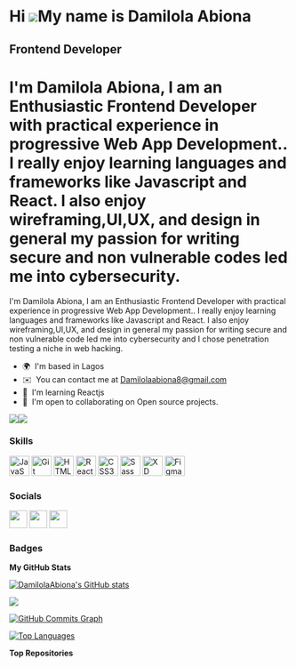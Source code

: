 Hi ![](https://user-images.githubusercontent.com/18350557/176309783-0785949b-9127-417c-8b55-ab5a4333674e.gif)My name is Damilola Abiona
=======================================================================================================================================

Frontend Developer
------------------


I'm Damilola Abiona, I am an Enthusiastic Frontend Developer with practical experience in progressive Web App Development.. I really enjoy learning languages and frameworks like Javascript and React. I also enjoy wireframing,UI,UX, and design in general my passion for writing secure and non vulnerable codes led me into cybersecurity.
===
I'm Damilola Abiona, I am an Enthusiastic Frontend Developer with practical experience in progressive Web App Development.. I really enjoy learning languages and frameworks like Javascript and React. I also enjoy wireframing,UI,UX, and design in general my passion for writing secure and  non vulnerable code led me into cybersecurity and I chose penetration testing a niche in web hacking.


* 🌍  I'm based in Lagos
* ✉️  You can contact me at [Damilolaabiona8@gmail.com](mailto:Damilolaabiona8@gmail.com)
* 🧠  I'm learning Reactjs
* 🤝  I'm open to collaborating on Open source projects.

<a href="https://www.github.com/DamilolaAbiona" target="_blank" rel="noreferrer"><img
src="https://img.shields.io/github/followers/DamilolaAbiona?logo=github&style=for-the-badge&color=ef4444&labelColor=1e3a8a" /></a><a href="https://www.twitter.com/DamilolaAbiona8" target="_blank" rel="noreferrer"><img
src="https://img.shields.io/twitter/follow/DamilolaAbiona8?logo=twitter&style=for-the-badge&color=ef4444&labelColor=1e3a8a"
/></a>

### Skills


<p align="left">
<a href="https://developer.mozilla.org/en-US/docs/Web/JavaScript" target="_blank" rel="noreferrer"><img src="https://raw.githubusercontent.com/danielcranney/readme-generator/main/public/icons/skills/javascript-colored.svg" width="36" height="36" alt="JavaScript" /></a>
<a href="https://git-scm.com/" target="_blank" rel="noreferrer"><img src="https://raw.githubusercontent.com/danielcranney/readme-generator/main/public/icons/skills/git-colored.svg" width="36" height="36" alt="Git" /></a>
<a href="https://developer.mozilla.org/en-US/docs/Glossary/HTML5" target="_blank" rel="noreferrer"><img src="https://raw.githubusercontent.com/danielcranney/readme-generator/main/public/icons/skills/html5-colored.svg" width="36" height="36" alt="HTML5" /></a>
<a href="https://reactjs.org/" target="_blank" rel="noreferrer"><img src="https://raw.githubusercontent.com/danielcranney/readme-generator/main/public/icons/skills/react-colored.svg" width="36" height="36" alt="React" /></a>
<a href="https://www.w3.org/TR/CSS/#css" target="_blank" rel="noreferrer"><img src="https://raw.githubusercontent.com/danielcranney/readme-generator/main/public/icons/skills/css3-colored.svg" width="36" height="36" alt="CSS3" /></a>
<a href="https://sass-lang.com/" target="_blank" rel="noreferrer"><img src="https://raw.githubusercontent.com/danielcranney/readme-generator/main/public/icons/skills/sass-colored.svg" width="36" height="36" alt="Sass" /></a>
<a href="https://www.adobe.com/uk/products/xd.html" target="_blank" rel="noreferrer"><img src="https://raw.githubusercontent.com/danielcranney/readme-generator/main/public/icons/skills/xd-colored-dark.svg" width="36" height="36" alt="XD" /></a>
<a href="https://www.figma.com/" target="_blank" rel="noreferrer"><img src="https://raw.githubusercontent.com/danielcranney/readme-generator/main/public/icons/skills/figma-colored.svg" width="36" height="36" alt="Figma" /></a>
</p>


### Socials

<p align="left"> <a href="https://www.github.com/DamilolaAbiona" target="_blank" rel="noreferrer"><img src="https://raw.githubusercontent.com/danielcranney/readme-generator/main/public/icons/socials/github-dark.svg" width="32" height="32" /></a> <a href="https://www.linkedin.com/in/damilola-abiona-2990781b4" target="_blank" rel="noreferrer"><img src="https://raw.githubusercontent.com/danielcranney/readme-generator/main/public/icons/socials/linkedin.svg" width="32" height="32" /></a> <a href="https://www.twitter.com/DamilolaAbiona8" target="_blank" rel="noreferrer"><img src="https://raw.githubusercontent.com/danielcranney/readme-generator/main/public/icons/socials/twitter.svg" width="32" height="32" /></a></p>

### Badges

<b>My GitHub Stats</b>

<a href="http://www.github.com/DamilolaAbiona"><img src="https://github-readme-stats.vercel.app/api?username=DamilolaAbiona&show_icons=true&hide=&count_private=true&title_color=ef4444&text_color=ffffff&icon_color=ef4444&bg_color=1e3a8a&hide_border=true&show_icons=true" alt="DamilolaAbiona's GitHub stats" /></a>

<a href="http://www.github.com/DamilolaAbiona"><img src="https://github-readme-streak-stats.herokuapp.com/?user=DamilolaAbiona&stroke=ffffff&background=1e3a8a&ring=ef4444&fire=ef4444&currStreakNum=ffffff&currStreakLabel=ef4444&sideNums=ffffff&sideLabels=ffffff&dates=ffffff&hide_border=true" /></a>

<a href="http://www.github.com/DamilolaAbiona"><img src="https://github-readme-activity-graph.cyclic.app/graph?username=DamilolaAbiona&bg_color=1e3a8a&color=ffffff&line=ef4444&point=ffffff&area_color=1e3a8a&area=true&hide_border=true&custom_title=GitHub%20Commits%20Graph" alt="GitHub Commits Graph" /></a>

<a href="https://github.com/DamilolaAbiona" align="left"><img src="https://github-readme-stats.vercel.app/api/top-langs/?username=DamilolaAbiona&langs_count=10&title_color=ef4444&text_color=ffffff&icon_color=ef4444&bg_color=1e3a8a&hide_border=true&locale=en&custom_title=Top%20%Languages" alt="Top Languages" /></a>

<b>Top Repositories</b>

<div width="100%" align="center"></div><br /><br /><br /><br /><br /><br /><br />
